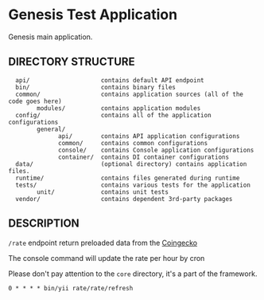 Genesis Test Application
============================

Genesis main application.

DIRECTORY STRUCTURE
-------------------

      api/                    contains default API endpoint
      bin/                    contains binary files 
      common/                 contains application sources (all of the code goes here)
            modules/          contains application modules
      config/                 contains all of the application configurations
            general/
                  api/        contains API application configurations
                  common/     contains common configurations
                  console/    contains Console application configurations
                  container/  contains DI container configurations
      data/                   (optional directory) contains application files.
      runtime/                contains files generated during runtime
      tests/                  contains various tests for the application
            unit/             contains unit tests
      vendor/                 contains dependent 3rd-party packages

DESCRIPTION
------------

`/rate` endpoint return preloaded data from the [Coingecko](https://api.coingecko.com)

The console command will update the rate per hour by cron

Please don't pay attention to the `core` directory, it's a part of the framework.

~~~
0 * * * * bin/yii rate/rate/refresh
~~~
